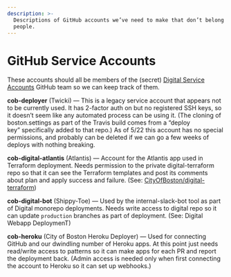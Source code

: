 ```yaml
---
description: >-
  Descriptions of GitHub accounts we’ve need to make that don’t belong to
  people.
---
```


# GitHub Service Accounts

These accounts should all be members of the \(secret\) [Digital Service Accounts](https://github.com/orgs/CityOfBoston/teams/digital-service-accounts) GitHub team so we can keep track of them.

**cob-deployer** \(Twicki\) — This is a legacy service account that appears not to be currently used. It has 2-factor auth on but no registered SSH keys, so it doesn’t seem like any automated process can be using it. \(The cloning of boston.settings as part of the Travis build comes from a “deploy key” specifically added to that repo.\) As of 5/22 this account has no special permissions, and probably can be deleted if we can go a few weeks of deploys with nothing breaking.

**cob-digital-atlantis** \(Atlantis\) — Account for the Atlantis app used in Terraform deployment. Needs permission to the private digital-terraform repo so that it can see the Terraform templates and post its comments about plan and apply success and failure. \(See: [CityOfBoston/digital-terraform](https://github.com/CityOfBoston/digital-terraform)\)

**cob-digital-bot** \(Shippy-Toe\) — Used by the internal-slack-bot tool as part of Digital monorepo deployments. Needs write access to digital repo so it can update `production` branches as part of deployment. \(See: Digital Webapp DeploymenT\)

**cob-heroku** \(City of Boston Heroku Deployer\) — Used for connecting GitHub and our dwindling number of Heroku apps. At this point just needs read/write access to patterns so it can make apps for each PR and report the deployment back. \(Admin access is needed only when first connecting the account to Heroku so it can set up webhooks.\)


